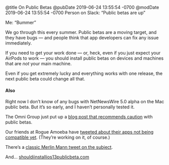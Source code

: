 @title On Public Betas
@pubDate 2019-06-24 13:55:54 -0700
@modDate 2019-06-24 13:55:54 -0700
Person on Slack: “Public betas are up”

Me: “Bummer”

We go through this every summer. Public betas are a moving target, and they have bugs — and people think that app developers can fix any issue immediately.

If you need to get your work done — or, heck, even if you just expect your AirPods to work — you should install public betas on devices and machines that are *not* your main machine.

Even if you get extremely lucky and everything works with one release, the next public beta could change all that.

#### Also

Right now I don’t know of any bugs with NetNewsWire 5.0 alpha on the Mac public beta. But it’s so early, and I haven’t personally tested it.

The Omni Group just put up a [blog post that recommends caution](https://www.omnigroup.com/blog/mac-and-ios-public-betas-and-omni-apps) with public betas.

Our friends at Rogue Amoeba have [tweeted about their apps not being compatible yet](https://twitter.com/RogueAmoeba/status/1143232738641752065). (They’re working on it, of course.)

There’s a [classic Merlin Mann tweet on the subject](https://twitter.com/hotdogsladies/status/146350449283440640).

And… [shouldiinstallios13publicbeta.com](http://shouldiinstallios13publicbeta.com/)
